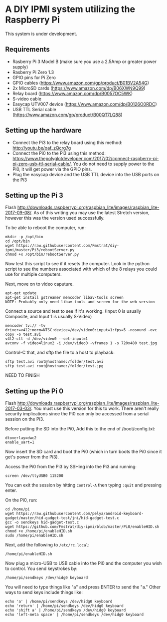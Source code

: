 # A DIY IPMI system utilizing the Raspberry Pi
This system is under development.

## Requirements
- Rasberry Pi 3 Model B (make sure you use a 2.5Amp or greater power supply)
- Rasberry Pi Zero 1.3
- GPIO pins for Pi Zero
- GPIO cables (https://www.amazon.com/gp/product/B01BV2A54G)
- 2x MicroSD cards (https://www.amazon.com/dp/B06XWN9Q99)
- Relay board (https://www.amazon.com/dp/B0057OC5WK)
- S-video cable
- Easycap UTV007 device (https://www.amazon.com/dp/B0126O0RDC)
- USB TTL Serial cable (https://www.amazon.com/gp/product/B00QT7LQ88)


## Setting up the hardware

- Connect the Pi3 to the relay board using this method: http://youtu.be/oaf_zQcrg7g
- Connect the Pi0 to the Pi3 using this method: https://www.thepolyglotdeveloper.com/2017/02/connect-raspberry-pi-pi-zero-usb-ttl-serial-cable/. You do not need to supply power to the Pi0, it will get power via the GPIO pins.
- Plug the easycap device and the USB TTL device into the USB ports on the Pi3


## Setting up the Pi 3

Flash http://downloads.raspberrypi.org/raspbian_lite/images/raspbian_lite-2017-09-08/. As of this writing you may use the latest Stretch version, however this was the version used successfully.

To be able to reboot the computer, run:
```
mkdir -p /opt/bin
cd /opt/bin
wget https://raw.githubusercontent.com/Fmstrat/diy-ipmi/master/Pi3/rebootServer.py
chmod +x /opt/bin/rebootServer.py
```
Now test this script to see if it resets the computer. Look in the python script to see the numbers associated with which of the 8 relays you could use for multiple computers.

Next, move on to video caputure.
```
apt-get update
apt-get install gstreamer mencoder libav-tools screen
NOTE: Probably only need libav-tools and screen for the web version
```
Connect a source and test to see if it's working. (Input 0 is usually Composite, and Input 1 is usually S-Video)
```
mencoder tv:// -tv driver=v4l2:norm=NTSC:device=/dev/video0:input=1:fps=5 -nosound -ovc copy -o test.avi
v4l2-ctl -d /dev/video0 --set-input=1
avconv -f video4linux2 -i /dev/video0 -vframes 1 -s 720x480 test.jpg
```
Control-C that, and sftp the file to a host to playback:
```
sftp test.avi root@hostname:/folder/test.avi
sftp test.avi root@hostname:/folder/test.jpg
```
NEED TO FINISH


## Setting up the Pi 0

Flash http://downloads.raspberrypi.org/raspbian_lite/images/raspbian_lite-2017-03-03/. You must use this version for this to work. There aren't really security implications since the Pi0 can only be accessed from a serial session on the Pi3.

Before putting the SD into the Pi0, Add this to the end of /boot/config.txt:
```
dtoverlay=dwc2
enable_uart=1
```
Now insert the SD card and boot the Pi0 (which in turn boots the Pi0 since it get's power from the Pi3).

Access the Pi0 from the Pi3 by SSHing into the Pi3 and running:
```
screen /dev/ttyUSB0 115200
```
You can exit the session by hitting `Control-A` then typing `:quit` and pressing enter.

On the Pi0, run:
```
cd /home/pi
wget https://raw.githubusercontent.com/pelya/android-keyboard-gadget/master/hid-gadget-test/jni/hid-gadget-test.c
gcc -o sendkeys hid-gadget-test.c
wget https://github.com/Fmstrat/diy-ipmi/blob/master/Pi0/enableHID.sh
chmod +x /home/pi/enableHID.sh
sudo /home/pi/enableHID.sh
```
Next, add the following to `/etc/rc.local`:
```
/home/pi/enableHID.sh
```

Now plug a micro-USB to USB cable into the Pi0 and the computer you wish to control. You send keystrokes by:
```
/home/pi/sendkeys /dev/hidg0 keyboard
```
You will need to type things like "a" and press ENTER to send the "a." Other ways to send keys include things like:
```
echo 'a' | /home/pi/sendkeys /dev/hidg0 keyboard
echo 'return' | /home/pi/sendkeys /dev/hidg0 keyboard
echo 'shift a' | /home/pi/sendkeys /dev/hidg0 keyboard
echo 'left-meta space' | /home/pi/sendkeys /dev/hidg0 keyboard
```
